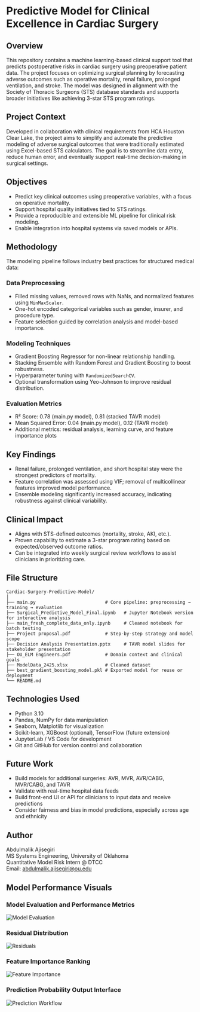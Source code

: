
# Predictive Model for Clinical Excellence in Cardiac Surgery

## Overview

This repository contains a machine learning-based clinical support tool that predicts postoperative risks in cardiac surgery using preoperative patient data. The project focuses on optimizing surgical planning by forecasting adverse outcomes such as operative mortality, renal failure, prolonged ventilation, and stroke. The model was designed in alignment with the Society of Thoracic Surgeons (STS) database standards and supports broader initiatives like achieving 3-star STS program ratings.

## Project Context

Developed in collaboration with clinical requirements from HCA Houston Clear Lake, the project aims to simplify and automate the predictive modeling of adverse surgical outcomes that were traditionally estimated using Excel-based STS calculators. The goal is to streamline data entry, reduce human error, and eventually support real-time decision-making in surgical settings.

## Objectives

- Predict key clinical outcomes using preoperative variables, with a focus on operative mortality.
- Support hospital quality initiatives tied to STS ratings.
- Provide a reproducible and extensible ML pipeline for clinical risk modeling.
- Enable integration into hospital systems via saved models or APIs.

## Methodology

The modeling pipeline follows industry best practices for structured medical data:

### Data Preprocessing
- Filled missing values, removed rows with NaNs, and normalized features using `MinMaxScaler`.
- One-hot encoded categorical variables such as gender, insurer, and procedure type.
- Feature selection guided by correlation analysis and model-based importance.

### Modeling Techniques
- Gradient Boosting Regressor for non-linear relationship handling.
- Stacking Ensemble with Random Forest and Gradient Boosting to boost robustness.
- Hyperparameter tuning with `RandomizedSearchCV`.
- Optional transformation using Yeo-Johnson to improve residual distribution.

### Evaluation Metrics
- R² Score: 0.78 (main.py model), 0.81 (stacked TAVR model)
- Mean Squared Error: 0.04 (main.py model), 0.12 (TAVR model)
- Additional metrics: residual analysis, learning curve, and feature importance plots

## Key Findings

- Renal failure, prolonged ventilation, and short hospital stay were the strongest predictors of mortality.
- Feature correlation was assessed using VIF; removal of multicollinear features improved model performance.
- Ensemble modeling significantly increased accuracy, indicating robustness against clinical variability.

## Clinical Impact

- Aligns with STS-defined outcomes (mortality, stroke, AKI, etc.).
- Proven capability to estimate a 3-star program rating based on expected/observed outcome ratios.
- Can be integrated into weekly surgical review workflows to assist clinicians in prioritizing care.

## File Structure

```
Cardiac-Surgery-Predictive-Model/
│
├── main.py                          # Core pipeline: preprocessing → training → evaluation
├── Surgical_Predictive_Model_Final.ipynb   # Jupyter Notebook version for interactive analysis
├── main_fresh_complete_data_only.ipynb     # Cleaned notebook for batch testing
├── Project proposal.pdf             # Step-by-step strategy and model scope
├── Decision Analysis Presentation.pptx     # TAVR model slides for stakeholder presentation
├── OU_ELM Engineers.pdf             # Domain context and clinical goals
├── ModelData_2425.xlsx              # Cleaned dataset
├── best_gradient_boosting_model.pkl # Exported model for reuse or deployment
└── README.md
```

## Technologies Used

- Python 3.10
- Pandas, NumPy for data manipulation
- Seaborn, Matplotlib for visualization
- Scikit-learn, XGBoost (optional), TensorFlow (future extension)
- JupyterLab / VS Code for development
- Git and GitHub for version control and collaboration

## Future Work

- Build models for additional surgeries: AVR, MVR, AVR/CABG, MVR/CABG, and TAVR
- Validate with real-time hospital data feeds
- Build front-end UI or API for clinicians to input data and receive predictions
- Consider fairness and bias in model predictions, especially across age and ethnicity

## Author

Abdulmalik Ajisegiri  
MS Systems Engineering, University of Oklahoma  
Quantitative Model Risk Intern @ DTCC  
Email: abdulmalik.ajisegiri@ou.edu


## Model Performance Visuals

### Model Evaluation and Performance Metrics
![Model Evaluation](images/chart_slide_5_3.png)

### Residual Distribution
![Residuals](images/chart_slide_6_5.png)

### Feature Importance Ranking
![Feature Importance](images/chart_slide_7_6.png)

### Prediction Probability Output Interface
![Prediction Workflow](images/chart_slide_9_8.png)

